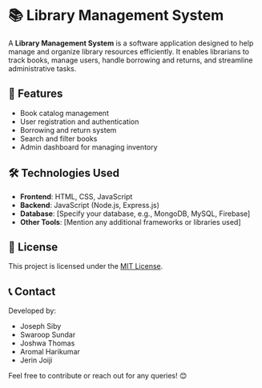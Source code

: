 # 📚 Library Management System

A **Library Management System** is a software application designed to help manage and organize library resources efficiently. It enables librarians to track books, manage users, handle borrowing and returns, and streamline administrative tasks.

## 🚀 Features
- Book catalog management
- User registration and authentication
- Borrowing and return system
- Search and filter books
- Admin dashboard for managing inventory

## 🛠️ Technologies Used
- **Frontend**: HTML, CSS, JavaScript
- **Backend**: JavaScript (Node.js, Express.js)
- **Database**: [Specify your database, e.g., MongoDB, MySQL, Firebase]
- **Other Tools**: [Mention any additional frameworks or libraries used]

## 📜 License
This project is licensed under the [MIT License](LICENSE).

## 📞 Contact
Developed by:
- Joseph Siby
- Swaroop Sundar
- Joshwa Thomas
- Aromal Harikumar
- Jerin Joiji

Feel free to contribute or reach out for any queries! 😊
